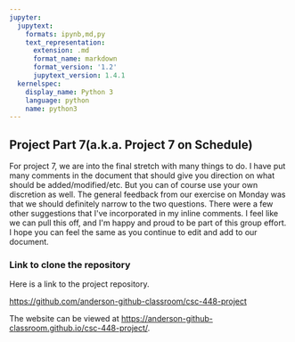 ```yaml
---
jupyter:
  jupytext:
    formats: ipynb,md,py
    text_representation:
      extension: .md
      format_name: markdown
      format_version: '1.2'
      jupytext_version: 1.4.1
  kernelspec:
    display_name: Python 3
    language: python
    name: python3
---
```


## Project Part 7(a.k.a. Project 7 on Schedule)
For project 7, we are into the final stretch with many things to do. I have put many comments in the document that should give you direction on what should be added/modified/etc. But you can of course use your own discretion as well. The general feedback from our exercise on Monday was that we should definitely narrow to the two questions. There were a few other suggestions that I've incorporated in my inline comments. I feel like we can pull this off, and I'm happy and proud to be part of this group effort. I hope you can feel the same as you continue to edit and add to our document.


### Link to clone the repository
Here is a link to the project repository.

https://github.com/anderson-github-classroom/csc-448-project

The website can be viewed at https://anderson-github-classroom.github.io/csc-448-project/.
